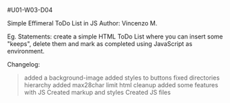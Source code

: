 #U01-W03-D04

Simple Effimeral ToDo List in JS
Author: Vincenzo M.

Eg. Statements: create a simple HTML ToDo List where you can insert some "keeps", delete them and mark as completed using JavaScript as environment.

Changelog:

> added a background-image
> added styles to buttons
> fixed directories hierarchy
> added max28char limit
> html cleanup
> added some features with JS
> Created markup and styles
> Created JS files
